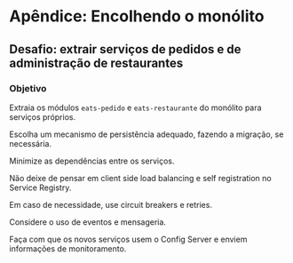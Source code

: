 # Apêndice: Encolhendo o monólito

## Desafio: extrair serviços de pedidos e de administração de restaurantes

### Objetivo

Extraia os módulos `eats-pedido` e `eats-restaurante` do monólito para serviços próprios.

Escolha um mecanismo de persistência adequado, fazendo a migração, se necessária.

Minimize as dependências entre os serviços.

Não deixe de pensar em client side load balancing e self registration no Service Registry.

Em caso de necessidade, use circuit breakers e retries.

Considere o uso de eventos e mensageria.

Faça com que os novos serviços usem o Config Server e enviem informações de monitoramento.
